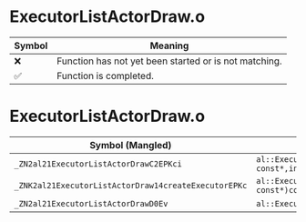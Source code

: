 # ExecutorListActorDraw.o
| Symbol | Meaning 
| ------------- | ------------- 
| :x: | Function has not yet been started or is not matching. 
| :white_check_mark: | Function is completed. 


# ExecutorListActorDraw.o
| Symbol (Mangled) | Symbol (Demangled) | Decompiled? |
| ------------- |  ------------- | ------------- |
| `_ZN2al21ExecutorListActorDrawC2EPKci` | `al::ExecutorListActorDraw::ExecutorListActorDraw(char const*,int)` | :white_check_mark: |
| `_ZNK2al21ExecutorListActorDraw14createExecutorEPKc` | `al::ExecutorListActorDraw::createExecutor(char const*)const` | :white_check_mark: |
| `_ZN2al21ExecutorListActorDrawD0Ev` | `al::ExecutorListActorDraw::~ExecutorListActorDraw()` | :white_check_mark: |
